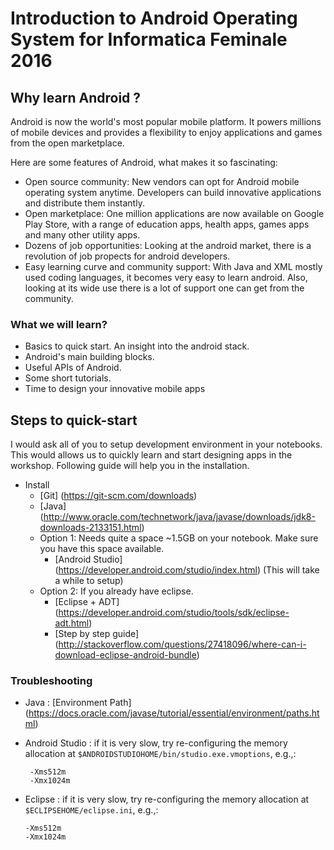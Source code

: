 # Introduction to Android Operating System for Informatica Feminale 2016

## Why learn Android ?

Android is now the world's most popular mobile platform. It powers millions of mobile devices and provides a flexibility to enjoy applications and games from the open marketplace.

Here are some features of Android, what makes it so fascinating:
* Open source community:
New vendors can opt for Android mobile operating system anytime. Developers can build innovative applications and distribute them instantly.
* Open marketplace:
One million applications are now available on Google Play Store, with a range of education apps, health apps, games apps and many other utility apps.
* Dozens of job opportunities:
Looking at the android market, there is a revolution of job propects for android developers.
* Easy learning curve and community support:
With Java and XML mostly used coding languages, it becomes very easy to learn android. Also, looking at its wide use there is a lot of support one can get from the community.

### What we will learn?
* Basics to quick start. An insight into the android stack.
* Android's main building blocks.
* Useful APIs of Android.
* Some short tutorials.
* Time to design your innovative mobile apps

## Steps to quick-start
I would ask all of you to setup development environment in your notebooks. This would allows us to quickly learn and start designing apps in the workshop. Following guide will help you in the installation.

* Install 
  * [Git] (https://git-scm.com/downloads)
  * [Java] (http://www.oracle.com/technetwork/java/javase/downloads/jdk8-downloads-2133151.html)
  * Option 1: Needs quite a space ~1.5GB on your notebook. Make sure you have this space available.
    * [Android Studio] (https://developer.android.com/studio/index.html)
    (This will take a while to setup)
  * Option 2: If you already have eclipse.
    * [Eclipse + ADT] (https://developer.android.com/studio/tools/sdk/eclipse-adt.html)
    * [Step by step guide] (http://stackoverflow.com/questions/27418096/where-can-i-download-eclipse-android-bundle)

### Troubleshooting
  * Java : 
    [Environment Path] (https://docs.oracle.com/javase/tutorial/essential/environment/paths.html)
  * Android Studio : 
    if it is very slow, try re-configuring the memory allocation at ` $ANDROIDSTUDIOHOME/bin/studio.exe.vmoptions `, e.g.,:

     ```
      -Xms512m
      -Xmx1024m
      ```
  * Eclipse : 
    if it is very slow, try re-configuring the memory allocation at `$ECLIPSEHOME/eclipse.ini`, e.g.,:

      ```
      -Xms512m
      -Xmx1024m
      ```


